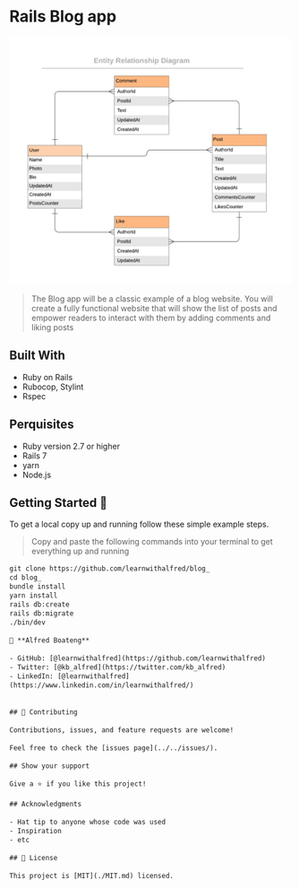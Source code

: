 # Rails Blog app

![Blog App](blog_app_erd.png)

> The Blog app will be a classic example of a blog website. You will create a fully functional website that will show the list of posts and empower readers to interact with them by adding comments and liking posts

## Built With

* Ruby on Rails
* Rubocop, Stylint
* Rspec

## Perquisites

 - Ruby version 2.7 or higher
 - Rails 7
 - yarn
 - Node.js

## Getting Started 🙌

To get a local copy up and running follow these simple example steps.

  > Copy and paste the following commands into your terminal to get everything up and running
  ```
  git clone https://github.com/learnwithalfred/blog_
  cd blog_
  bundle install
  yarn install
  rails db:create
  rails db:migrate
  ./bin/dev

👤 **Alfred Boateng**

- GitHub: [@learnwithalfred](https://github.com/learnwithalfred)
- Twitter: [@kb_alfred](https://twitter.com/kb_alfred)
- LinkedIn: [@learnwithalfred](https://www.linkedin.com/in/learnwithalfred/)


## 🤝 Contributing

Contributions, issues, and feature requests are welcome!

Feel free to check the [issues page](../../issues/).

## Show your support

Give a ⭐️ if you like this project!

## Acknowledgments

- Hat tip to anyone whose code was used
- Inspiration
- etc

## 📝 License

This project is [MIT](./MIT.md) licensed.
